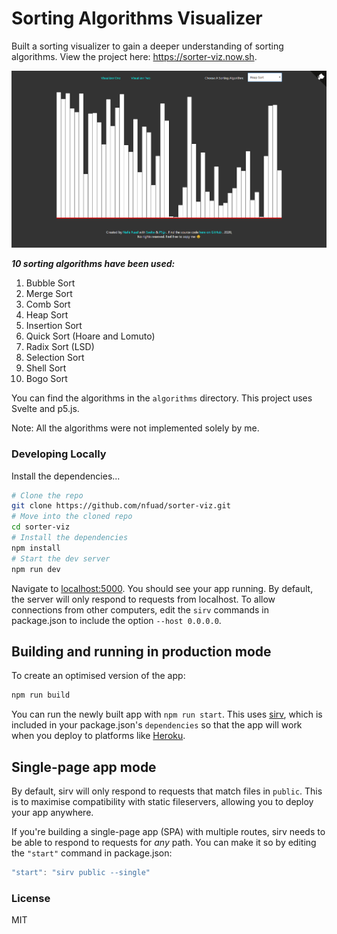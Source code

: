 # Sorting Algorithms Visualizer

Built a sorting visualizer to gain a deeper understanding of sorting algorithms. View the project here: https://sorter-viz.now.sh.

![live demo image](./sorter.png)

**_10 sorting algorithms have been used:_**

1. Bubble Sort
2. Merge Sort
3. Comb Sort
4. Heap Sort
5. Insertion Sort
6. Quick Sort (Hoare and Lomuto)
7. Radix Sort (LSD)
8. Selection Sort
9. Shell Sort
10. Bogo Sort

You can find the algorithms in the `algorithms` directory.
This project uses Svelte and p5.js.

Note: All the algorithms were not implemented solely by me.

### Developing Locally

Install the dependencies...

```bash
# Clone the repo
git clone https://github.com/nfuad/sorter-viz.git
# Move into the cloned repo
cd sorter-viz
# Install the dependencies
npm install
# Start the dev server
npm run dev
```

Navigate to [localhost:5000](http://localhost:5000). You should see your app running.
By default, the server will only respond to requests from localhost. To allow connections from other computers, edit the `sirv` commands in package.json to include the option `--host 0.0.0.0`.

## Building and running in production mode

To create an optimised version of the app:

```bash
npm run build
```

You can run the newly built app with `npm run start`. This uses [sirv](https://github.com/lukeed/sirv), which is included in your package.json's `dependencies` so that the app will work when you deploy to platforms like [Heroku](https://heroku.com).

## Single-page app mode

By default, sirv will only respond to requests that match files in `public`. This is to maximise compatibility with static fileservers, allowing you to deploy your app anywhere.

If you're building a single-page app (SPA) with multiple routes, sirv needs to be able to respond to requests for _any_ path. You can make it so by editing the `"start"` command in package.json:

```js
"start": "sirv public --single"
```

### License

MIT
